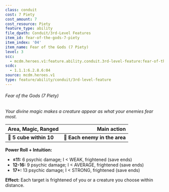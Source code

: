 ```yaml
---
class: conduit
cost: 7 Piety
cost_amount: 7
cost_resource: Piety
feature_type: ability
file_dpath: Conduit/3rd-Level Features
item_id: fear-of-the-gods-7-piety
item_index: '04'
item_name: Fear of the Gods (7 Piety)
level: 3
scc:
  - mcdm.heroes.v1:feature.ability.conduit.3rd-level-feature:fear-of-the-gods-7-piety
scdc:
  - 1.1.1:6.2.8.6:04
source: mcdm.heroes.v1
type: feature/ability/conduit/3rd-level-feature
---
```


###### Fear of the Gods (7 Piety)

*Your divine magic makes a creature appear as what your enemies fear most.*

| **Area, Magic, Ranged** |               **Main action** |
| ----------------------- | ----------------------------: |
| **📏 5 cube within 10** | **🎯 Each enemy in the area** |

**Power Roll + Intuition:**

- **≤11:** 6 psychic damage; I < WEAK, frightened (save ends)
- **12-16:** 9 psychic damage; I < AVERAGE, frightened (save ends)
- **17+:** 13 psychic damage; I < STRONG, frightened (save ends)

**Effect:** Each target is frightened of you or a creature you choose within distance.
